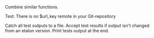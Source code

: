 



Combine similar functions.

Test: There is no $url_key remote in your Git-repository

Catch all test outputs to a file. Accept test results if output isn't changed from an etalon version.
	Print tests output at the end.
